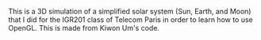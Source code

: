 This is a 3D simulation of a simplified solar system (Sun, Earth, and Moon) that I did for the IGR201 class of Telecom Paris in order to learn how to use OpenGL. This is made from Kiwon Um's code.
